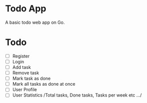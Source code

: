 # Todo App

A basic todo web app on Go.

# Todo

- [ ] Register
- [ ] Login
- [ ] Add task
- [ ] Remove task
- [ ] Mark task as done
- [ ] Mark all tasks as done at once
- [ ] User Profile
- [ ] User Statistics /Total tasks, Done tasks, Tasks per week etc .../